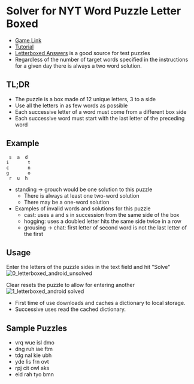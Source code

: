 Solver for NYT Word Puzzle Letter Boxed
=======================================
* [Game Link](https://www.nytimes.com/puzzles/letter-boxed)
* [Tutorial](https://wordfinder.yourdictionary.com/blog/nyts-letter-boxed-a-quick-guide-to-the-fan-favorite-puzzle/)
* [Letterboxed Answers](https://letterboxedanswers.com) is a good source for test puzzles
* Regardless of the number of target words specified in the instructions for a given day there is always a two word solution.


TL;DR
------
* The puzzle is a box made of 12 unique letters, 3 to a side
* Use all the letters in as few words as possible
* Each successive letter of a word must come from a different box side
* Each successive word must start with the last letter of the preceding word

Example
-------
```
 s  a  d
i       t
c       n
g       o
 r  u  h
```

* standing -> grouch would be one solution to this puzzle
  * There is always at least one two-word solution
  * There may be a one-word solution
* Examples of invalid words and solutions for this puzzle
  * cast: uses a and s in succession from the same side of the box
  * hogging: uses a doubled letter hits the same side twice in a row
  * grousing -> chat: first letter of second word is not the last letter of the first

Usage
-----
Enter the letters of the puzzle sides in the text field and hit "Solve"
![0_letterboxed_android_unsolved](https://github.com/user-attachments/assets/87835018-abd6-4e0a-b802-e06df594b60a)

Clear resets the puzzle to allow for entering another
![1_letterboxed_android solved](https://github.com/user-attachments/assets/acc8c622-51ac-4da1-bd33-eac522f31ade)

* First time of use downloads and caches a dictionary to local storage.
* Successive uses read the cached dictionary.

Sample Puzzles
--------------
* vrq wue isl dmo
* dng ruh iae ftm
* tdg nal kie ubh
* yde lis frn ovt
* rpj cit owl aks
* eid rah tyo bmn
